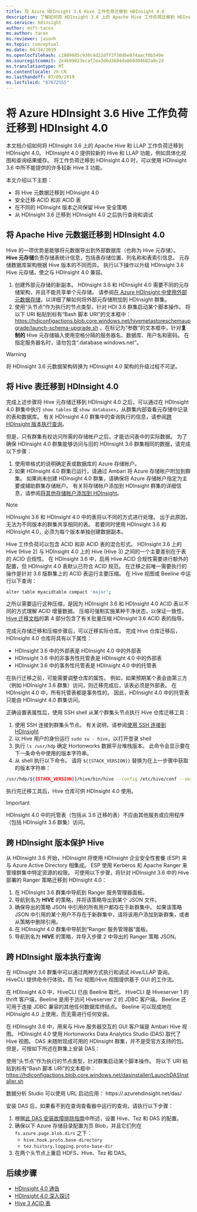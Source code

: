 ```yaml
---
title: 将 Azure HDInsight 3.6 Hive 工作负荷迁移到 HDInsight 4.0
description: 了解如何将 HDInsight 3.6 上的 Apache Hive 工作负荷迁移到 HDInsight 4.0。
ms.service: hdinsight
author: msft-tacox
ms.author: tacox
ms.reviewer: jasonh
ms.topic: conceptual
ms.date: 04/24/2019
ms.openlocfilehash: c1809885c930c4d22dff3f30d6e874aacf0b540e
ms.sourcegitcommit: 2e4b99023ecaf2ea3d6d3604da068d04682a8c2d
ms.translationtype: MT
ms.contentlocale: zh-CN
ms.lasthandoff: 07/09/2019
ms.locfileid: "67672555"
---
```

# <a name="migrate-azure-hdinsight-36-hive-workloads-to-hdinsight-40"></a>将 Azure HDInsight 3.6 Hive 工作负荷迁移到 HDInsight 4.0

本文档介绍如何将 HDInsight 3.6 上的 Apache Hive 和 LLAP 工作负荷迁移到 HDInsight 4.0。 HDInsight 4.0 提供较新的 Hive 和 LLAP 功能，例如具体化视图和查询结果缓存。 将工作负荷迁移到 HDInsight 4.0 时，可以使用 HDInsight 3.6 中所不能提供的许多较新 Hive 3 功能。

本文介绍以下主题：

* 将 Hive 元数据迁移到 HDInsight 4.0
* 安全迁移 ACID 和非 ACID 表
* 在不同的 HDInsight 版本之间保留 Hive 安全策略
* 从 HDInsight 3.6 迁移到 HDInsight 4.0 之后执行查询和调试

## <a name="migrate-apache-hive-metadata-to-hdinsight-40"></a>将 Apache Hive 元数据迁移到 HDInsight 4.0

Hive 的一项优势是能够将元数据导出到外部数据库（也称为 Hive 元存储）。 **Hive 元存储**负责存储表统计信息，包括表存储位置、列名称和表索引信息。 元存储数据库架构根据 Hive 版本的不同而异。 执行以下操作以升级 HDInsight 3.6 Hive 元存储，使之与 HDInsight 4.0 兼容。

1. 创建外部元存储的新副本。 HDInsight 3.6 和 HDInsight 4.0 需要不同的元存储架构，并且不能共享单个元存储。 请参阅[在 Azure HDInsight 中使用外部元数据存储](../hdinsight-use-external-metadata-stores.md)，以详细了解如何将外部元存储附加到 HDInsight 群集。 
2. 使用“头节点”作为执行的节点类型，针对 HDI 3.6 群集启动某个脚本操作。 将以下 URI 粘贴到标有“Bash 脚本 URI”的文本框中： https://hdiconfigactions.blob.core.windows.net/hivemetastoreschemaupgrade/launch-schema-upgrade.sh 。在标记为“参数”的文本框中，针对**复制的** Hive 元存储输入使用空格分隔的服务器名、数据库、用户名和密码。 在指定服务器名时，请勿包含“.database.windows.net”。

> [!Warning]
> 将 HDInsight 3.6 元数据架构转换为 HDInsight 4.0 架构的升级过程不可逆。

## <a name="migrate-hive-tables-to-hdinsight-40"></a>将 Hive 表迁移到 HDInsight 4.0

完成上述步骤将 Hive 元存储迁移到 HDInsight 4.0 之后，可以通过在 HDInsight 4.0 群集中执行 `show tables` 或 `show databases`，从群集内部查看元存储中记录的表和数据库。 有关 HDInsight 4.0 群集中的查询执行的信息，请参阅[跨 HDInsight 版本执行查询](#query-execution-across-hdinsight-versions)。

但是，只有群集有权访问所需的存储帐户之后，才能访问表中的实际数据。 为了确保 HDInsight 4.0 群集能够访问与旧的 HDInsight 3.6 群集相同的数据，请完成以下步骤：

1. 使用带格式的说明确定表或数据库的 Azure 存储帐户。
2. 如果 HDInsight 4.0 群集已运行，请通过 Ambari 将 Azure 存储帐户附加到群集。 如果尚未创建 HDInsight 4.0 群集，请确保将 Azure 存储帐户指定为主要或辅助群集存储帐户。 有关将存储帐户添加到 HDInsight 群集的详细信息，请参阅[将其他存储帐户添加到 HDInsight](../hdinsight-hadoop-add-storage.md)。

> [!Note]
> HDInsight 3.6 和 HDInsight 4.0 中的表将以不同的方式进行处理。 出于此原因，无法为不同版本的群集共享相同的表。 若要同时使用 HDInsight 3.6 和 HDInsight 4.0，必须为每个版本单独创建数据副本。

Hive 工作负荷可以包含 ACID 和非 ACID 表的混合形式。 HDInsight 3.6 上的 Hive (Hive 2) 与 HDInsight 4.0 上的 Hive (Hive 3) 之间的一个主要差别在于表的 ACID 合规性。 在 HDInsight 3.6 中，启用 Hive ACID 合规性需要进行额外的配置，但 HDInsight 4.0 表默认已符合 ACID 规范。 在迁移之前唯一需要执行的操作是针对 3.6 版群集上的 ACID 表运行主要压缩。 在 Hive 视图或 Beeline 中运行以下查询：

```bash
alter table myacidtable compact 'major';
```

之所以需要运行这种压缩，是因为 HDInsight 3.6 和 HDInsight 4.0 ACID 表以不同的方式理解 ACID 增量数据。 压缩可强制实施某种干净状态，以保证一致性。 [Hive 迁移文档](https://docs.hortonworks.com/HDPDocuments/Ambari-2.7.3.0/bk_ambari-upgrade-major/content/prepare_hive_for_upgrade.html)的第 4 部分包含了有关批量压缩 HDInsight 3.6 ACID 表的指导。

完成元存储迁移和压缩步骤后，可以迁移实际仓库。 完成 Hive 仓库迁移后，HDInsight 4.0 仓库将具有以下属性：

* HDInsight 3.6 中的外部表是 HDInsight 4.0 中的外部表
* HDInsight 3.6 中的非事务性托管表是 HDInsight 4.0 中的外部表
* HDInsight 3.6 中的事务性托管表是 HDInsight 4.0 中的托管表

在执行迁移之前，可能需要调整仓库的属性。 例如，如果预期某个表会由第三方（例如 HDInsight 3.6 群集）访问，则迁移完成后，该表必须是外部表。 在 HDInsight 4.0 中，所有托管表都是事务性的。 因此，HDInsight 4.0 中的托管表只能由 HDInsight 4.0 群集访问。

正确设置表属性后，使用 SSH shell 从某个群集头节点执行 Hive 仓库迁移工具：

1. 使用 SSH 连接到群集头节点。 有关说明，请参阅[使用 SSH 连接到 HDInsight](../hdinsight-hadoop-linux-use-ssh-unix.md)
1. 以 Hive 用户的身份运行 `sudo su - hive`，以打开登录 shell
1. 执行 `ls /usr/hdp` 确定 Hortonworks 数据平台堆栈版本。 此命令会显示要在下一条命令中使用的版本字符串。
1. 从 shell 执行以下命令。 请将 `${{STACK_VERSION}}` 替换为在上一步骤中获取的版本字符串：

```bash
/usr/hdp/${{STACK_VERSION}}/hive/bin/hive --config /etc/hive/conf --service  strictmanagedmigration --hiveconf hive.strict.managed.tables=true  -m automatic  automatic  --modifyManagedTables --oldWarehouseRoot /apps/hive/warehouse
```

执行完迁移工具后，Hive 仓库可供 HDInsight 4.0 使用。 

> [!Important]
> HDInsight 4.0 中的托管表（包括从 3.6 迁移的表）不应由其他服务或应用程序（包括 HDInsight 3.6 群集）访问。

## <a name="secure-hive-across-hdinsight-versions"></a>跨 HDInsight 版本保护 Hive

从 HDInsight 3.6 开始，HDInsight 将使用 HDInsight 企业安全性套餐 (ESP) 来与 Azure Active Directory 相集成。 ESP 使用 Kerberos 和 Apache Ranger 来管理群集中特定资源的权限。 可使用以下步骤，将针对 HDInsight 3.6 中的 Hive 部署的 Ranger 策略迁移到 HDInsight 4.0：

1. 在 HDInsight 3.6 群集中导航到 Ranger 服务管理器面板。
2. 导航到名为 **HIVE** 的策略，并将该策略导出到某个 JSON 文件。
3. 确保导出的策略 JSON 中引用的所有用户都存在于新群集中。 如果该策略 JSON 中引用的某个用户不存在于新群集中，请将该用户添加到新群集，或者从策略中删除引用。
4. 在 HDInsight 4.0 群集中导航到“Ranger 服务管理器”面板。 
5. 导航到名为 **HIVE** 的策略，并导入步骤 2 中导出的 Ranger 策略 JSON。

## <a name="query-execution-across-hdinsight-versions"></a>跨 HDInsight 版本执行查询

在 HDInsight 3.6 群集中可以通过两种方式执行和调试 Hive/LLAP 查询。 HiveCLI 提供命令行体验，而 Tez 视图/Hive 视图提供基于 GUI 的工作流。

在 HDInsight 4.0 中，HiveCLI 已由 Beeline 取代。 HiveCLI 是 Hiveserver 1 的 thrift 客户端，Beeline 是用于访问 Hiveserver 2 的 JDBC 客户端。 Beeline 还可用于连接 JDBC 兼容的其他任何数据库终结点。 Beeline 可以现成地在 HDInsight 4.0 上使用，而无需进行任何安装。

在 HDInsight 3.6 中，用来与 Hive 服务器交互的 GUI 客户端是 Ambari Hive 视图。 HDInsight 4.0 使用 Hortonworks Data Analytics Studio (DAS) 取代了 Hive 视图。 DAS 未随附现成可用的 HDInsight 群集，并不是受官方支持的包。 但是，可按如下所述在群集上安装 DAS：

使用“头节点”作为执行的节点类型，针对群集启动某个脚本操作。 将以下 URI 粘贴到标有“Bash 脚本 URI”的文本框中： https://hdiconfigactions.blob.core.windows.net/dasinstaller/LaunchDASInstaller.sh

数据分析 Studio 可以使用 URL 启动应用： https://<clustername>.azurehdinsight.net/das/



安装 DAS 后，如果看不到在查询查看器中运行的查询，请执行以下步骤：

1. 根据[此 DAS 安装故障排除指南](https://docs.hortonworks.com/HDPDocuments/DAS/DAS-1.2.0/troubleshooting/content/das_queries_not_appearing.html)中所述，设置 Hive、Tez 和 DAS 的配置。
2. 确保以下 Azure 存储目录配置为页 Blob，并且它们列在 `fs.azure.page.blob.dirs` 之下：
    * `hive.hook.proto.base-directory`
    * `tez.history.logging.proto-base-dir`
3. 在两个头节点上重启 HDFS、Hive、Tez 和 DAS。

## <a name="next-steps"></a>后续步骤

* [HDInsight 4.0 通告](../hdinsight-version-release.md)
* [HDInsight 4.0 深入探讨](https://azure.microsoft.com/blog/deep-dive-into-azure-hdinsight-4-0/)
* [Hive 3 ACID 表](https://docs.hortonworks.com/HDPDocuments/HDP3/HDP-3.1.0/using-hiveql/content/hive_3_internals.html)

